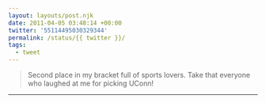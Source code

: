 ```yaml
---
layout: layouts/post.njk
date: 2011-04-05 03:48:14 +00:00
twitter: '55114495030329344'
permalink: /status/{{ twitter }}/
tags: 
  - tweet
---
```


> Second place in my bracket full of sports lovers. Take that everyone who laughed at me for picking UConn!

---
